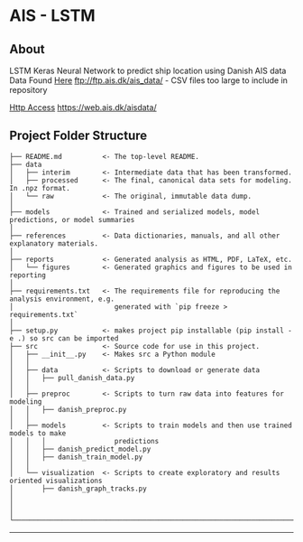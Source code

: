 # AIS - LSTM

About
------------
LSTM Keras Neural Network to predict ship location using Danish AIS data  
Data Found [Here](ftp://ftp.ais.dk/ais_data/) ftp://ftp.ais.dk/ais_data/ - CSV files too large to include in repository 

[Http Access](https://web.ais.dk/aisdata/) https://web.ais.dk/aisdata/


Project Folder Structure
------------

    ├── README.md          <- The top-level README.
    ├── data
    │   ├── interim        <- Intermediate data that has been transformed.
    │   ├── processed      <- The final, canonical data sets for modeling. In .npz format.
    │   └── raw            <- The original, immutable data dump.
    │
    ├── models             <- Trained and serialized models, model predictions, or model summaries
    │
    ├── references         <- Data dictionaries, manuals, and all other explanatory materials.
    │
    ├── reports            <- Generated analysis as HTML, PDF, LaTeX, etc.
    │   └── figures        <- Generated graphics and figures to be used in reporting
    │
    ├── requirements.txt   <- The requirements file for reproducing the analysis environment, e.g.
    │                         generated with `pip freeze > requirements.txt`
    │
    ├── setup.py           <- makes project pip installable (pip install -e .) so src can be imported
    ├── src                <- Source code for use in this project.
    │   ├── __init__.py    <- Makes src a Python module
    │   │
    │   ├── data           <- Scripts to download or generate data
    │   │   ├── pull_danish_data.py
    │   │
    │   ├── preproc		   <- Scripts to turn raw data into features for modeling
    │   │   ├── danish_preproc.py
    │   │
    │   ├── models         <- Scripts to train models and then use trained models to make
    │   │   │                 predictions
    │   │   ├── danish_predict_model.py
    │   │   ├── danish_train_model.py
    │   │
    │   └── visualization  <- Scripts to create exploratory and results oriented visualizations
    │       ├── danish_graph_tracks.py
    │
	│
	│
	└────────────────────────────────────────────────────────────────────────────────────────────────────
--------
